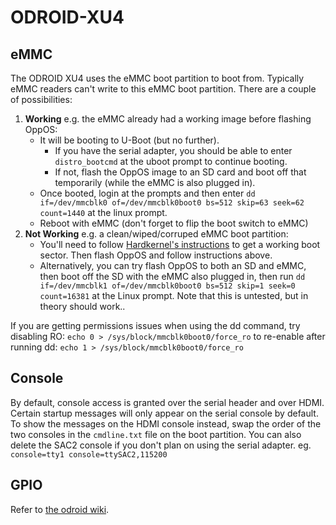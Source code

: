# ODROID-XU4

## eMMC

The ODROID XU4 uses the eMMC boot partition to boot from. Typically eMMC readers can't write to this eMMC boot partition. There are a couple of possibilities:

1. **Working** e.g. the eMMC already had a working image before flashing OppOS:
   - It will be booting to U-Boot (but no further).
     - If you have the serial adapter, you should be able to enter `distro_bootcmd` at the uboot prompt to continue booting.
     - If not, flash the OppOS image to an SD card and boot off that temporarily (while the eMMC is also plugged in).
   - Once booted, login at the prompts and then enter `dd if=/dev/mmcblk0 of=/dev/mmcblk0boot0 bs=512 skip=63 seek=62 count=1440` at the linux prompt.
   - Reboot with eMMC (don't forget to flip the boot switch to eMMC)
2. **Not Working** e.g. a clean/wiped/corruped eMMC boot partition:
   - You'll need to follow [Hardkernel's instructions](https://forum.odroid.com/viewtopic.php?f=53&t=6173) to get a working boot sector. Then flash OppOS and follow instructions above.
   - Alternatively, you can try flash OppOS to both an SD and eMMC, then boot off the SD with the eMMC also plugged in, then run `dd if=/dev/mmcblk1 of=/dev/mmcblk0boot0 bs=512 skip=1 seek=0 count=16381` at the Linux prompt. Note that this is untested, but in theory should work..

If you are getting permissions issues when using the dd command, try disabling RO:
`echo 0 > /sys/block/mmcblk0boot0/force_ro`
to re-enable after running dd:
`echo 1 > /sys/block/mmcblk0boot0/force_ro`

## Console

By default, console access is granted over the serial header and over HDMI. Certain startup messages will only appear on the serial console by default. To show the messages on the HDMI console instead, swap the order of the two consoles in the `cmdline.txt` file on the boot partition. You can also delete the SAC2 console if you don't plan on using the serial adapter.
eg. `console=tty1 console=ttySAC2,115200`

## GPIO

Refer to [the odroid wiki](https://wiki.odroid.com/odroid-xu4/hardware/expansion_connectors).
